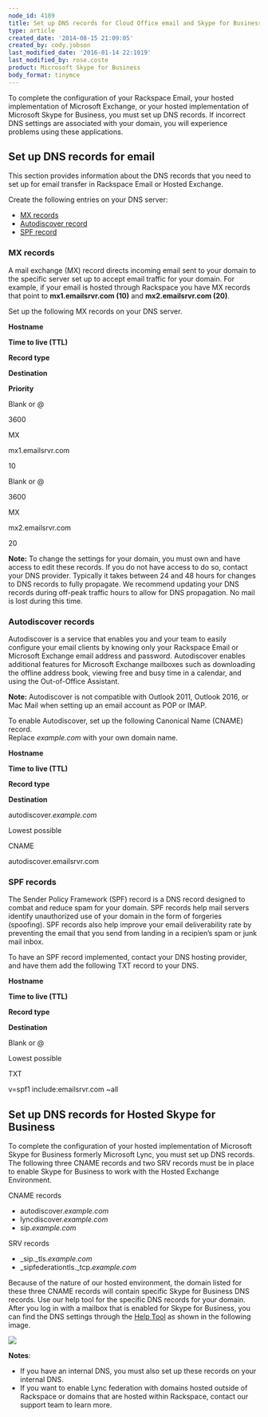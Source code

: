 ```yaml
---
node_id: 4189
title: Set up DNS records for Cloud Office email and Skype for Business
type: article
created_date: '2014-08-15 21:09:05'
created_by: cody.jobson
last_modified_date: '2016-01-14 22:1019'
last_modified_by: rose.coste
product: Microsoft Skype for Business
body_format: tinymce
---
```


To complete the configuration of your Rackspace Email, your hosted
implementation of Microsoft Exchange, or your hosted implementation of
Microsoft Skype for Business, you must set up DNS records. If incorrect
DNS settings are associated with your domain, you will experience
problems using these applications.

Set up DNS records for email
----------------------------

This section provides information about the DNS records that you need to
set up for email transfer in Rackspace Email or Hosted Exchange.

Create the following entries on your DNS server:

-   [MX records](#MX)
-   [Autodiscover record](#Autodiscover)
-   [SPF record](#SPF)

### **MX records**

A mail exchange (MX) record directs incoming email sent to your domain
to the specific server set up to accept email traffic for your domain.
For example, if your email is hosted through Rackspace you have MX
records that point to **mx1.emailsrvr.com (10)** and **mx2.emailsrvr.com
(20)**.

Set up the following MX records on your DNS server.

**Hostname**

**Time to live (TTL)**

**Record type**

**Destination**

**Priority**

Blank or @

3600

MX

mx1.emailsrvr.com

10

Blank or @

3600

MX

mx2.emailsrvr.com

20

**Note:** To change the settings for your domain, you must own and have
access to edit these records. If you do not have access to do so,
contact your DNS provider. Typically it takes between 24 and 48 hours
for changes to DNS records to fully propagate. We recommend updating
your DNS records during off-peak traffic hours to allow for DNS
propagation. No mail is lost during this time.

 

### **Autodiscover records**

Autodiscover is a service that enables you and your team to easily
configure your email clients by knowing only your Rackspace Email or
Microsoft Exchange email address and password. Autodiscover enables
additional features for Microsoft Exchange mailboxes such as downloading
the offline address book, viewing free and busy time in a calendar, and
using the Out-of-Office Assistant.

**Note:** Autodiscover is not compatible with Outlook 2011, Outlook
2016, or Mac Mail when setting up an email account as POP or IMAP.

To enable Autodiscover, set up the following Canonical Name (CNAME)
record.\
 Replace *example.com* with your own domain name.

**Hostname**

**Time to live (TTL)**

**Record type**

**Destination**

autodiscover.*example.com*

Lowest possible

CNAME

autodiscover.emailsrvr.com

 

### **SPF records**

The Sender Policy Framework (SPF) record is a DNS record designed to
combat and reduce spam for your domain. SPF records help mail servers
identify unauthorized use of your domain in the form of forgeries
(spoofing). SPF records also help improve your email deliverability rate
by preventing the email that you send from landing in a recipien&rsquo;s spam
or junk mail inbox.

To have an SPF record implemented, contact your DNS hosting provider,
and have them add the following TXT record to your DNS.

**Hostname**

**Time to live (TTL)**

**Record type**

**Destination**

Blank or @

Lowest possible

TXT

v=spf1 include:emailsrvr.com \~all

 

**Set up DNS records for Hosted Skype for Business**
----------------------------------------------------

To complete the configuration of your hosted implementation of Microsoft
Skype for Business formerly Microsoft Lync, you must set up DNS records.
The following three CNAME records and two SRV records must be in place
to enable Skype for Business to work with the Hosted Exchange
Environment.

CNAME records

-   autodiscover.*example.com*
-   lyncdiscover.*example.com*
-   sip.*example.com*

SRV records

-   \_sip.\_tls.*example.com*
-   \_sipfederationtls.\_tcp.*example.com*

Because of the nature of our hosted environment, the domain listed for
these three CNAME records will contain specific Skype for Business DNS
records. Use our help tool for the specific DNS records for your domain.
After you log in with a mailbox that is enabled for Skype for Business,
you can find the DNS settings through the [Help
Tool](https://emailhelp.rackspace.com/) as shown in the following image.

![](/knowledge_center/sites/default/files/field/image/SkypeforBusinessa.png)

**Notes**:

-   If you have an internal DNS, you must also set up these records on
    your internal DNS.
-   If you want to enable Lync federation with domains hosted outside of
    Rackspace or domains that are hosted within Rackspace, contact our
    support team to learn more.


